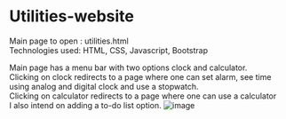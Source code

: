 # Utilities-website

Main page to open : utilities.html
</br>
Technologies used: HTML, CSS, Javascript, Bootstrap

Main page has a menu bar with two options clock and calculator.
</br>
Clicking on clock redirects to a page where one can set alarm, see time using analog and digital clock and use a stopwatch.
</br>
Clicking on calculator redirects to a page where one can use a calculator
</br>
I also intend on adding a to-do list option.
![image](https://user-images.githubusercontent.com/84494006/191672249-617e28fb-531a-4bab-9027-b24eb01cc636.png)
